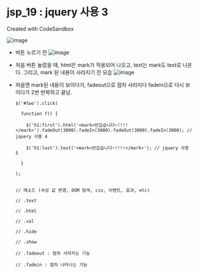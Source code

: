 # jsp_19 : jquery 사용 3
Created with CodeSandbox

![image](https://user-images.githubusercontent.com/37132897/158186399-25391e5d-5eca-47ee-ab35-7a2cbf2e8090.png)
- 버튼 누르기 전
![image](https://user-images.githubusercontent.com/37132897/158186470-0d4d1998-94c8-43b3-8a8c-db20ef532821.png)
- 처음 버튼 눌렀을 때, html은 mark가 적용되어 나오고, text는 mark도 text로 나온다. 그리고, mark 된 내용이 사라지기 전 모습
![image](https://user-images.githubusercontent.com/37132897/158186743-64a5ed0b-8174-4498-a7f7-03a2810bd967.png)
- 처음엔 mark된 내용이 보이다가, fadeout으로 점차 사라지다 fadein으로 다시 보이다가 2번 반복하고 끝남.

      $('#two').click(

        function f() {

          $('h1:first').html('<mark>반갑습니다~!!!!</mark>').fadeOut(3000).fadeIn(3000).fadeOut(3000).fadeIn(3000); // jquery 사용 4

          $('h1:last').text('<mark>반갑습니다~!!!!</mark>'); // jquery 사용 5

        }

      );


      // 메소드 (속성 값 변경, DOM 탐색, css, 이벤트, 효과, etc)

      // .text

      // .html

      // .val

      // .hide

      // .show

      // .fadeout : 점차 사라지는 기능

      // .fadein : 점차 나타나는 기능
